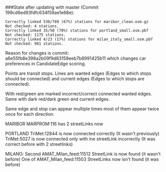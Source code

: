 ###State after updating with master (Commit 199cd6ed93fdfc634f59ae1e68e):

    Correctly linked 530/789 (67%) stations for maribor_clean.osm.gz
    Not checked: 4 stations.
    Correctly linked 35/50 (70%) stations for portland_small.osm.pbf
    Not checked: 1175 stations.
    Correctly linked 4/23 (17%) stations for milan_italy_small.osm.pbf
    Not checked: 981 stations.

Reason for changes is commit: a6e55fb8e398a2b09f9d83159eeb7b8991425b11 which changes car preferences in CandidateEdge scoring.

Points are transit stops.
Lines are wanted edges (Edges to which stops should be connected) and current edges (Edges to which stops are connected).

With red/green are marked incorrect/correct connected wanted edges.
Same with dark red/dark green and current edges.

Same edge and stop can appear multiple times most of them appear twice once for each direction.

MARIBOR
MARPROM:116 has 2 streetLinks now

PORTLAND
TriMet:12844 is now connected correctly (It wasn't previously)
TriMet:5027 is now connected only with ine streetLink incorrectly (It was correct before with 2 streetlinks)

MILANO:
Second AMAT_Milan_feed:11512 StreetLink is now found (it wasn't before)
One of  AMAT_Milan_feed:11503 StreetLinks now isn't found (it was before)
